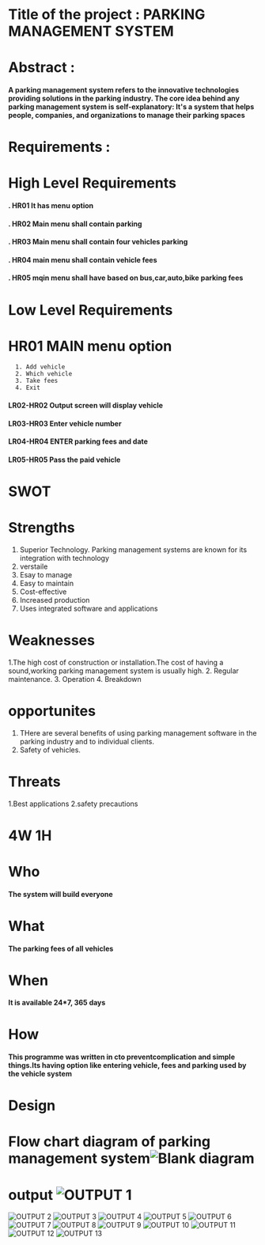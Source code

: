 # Title of the project : PARKING MANAGEMENT SYSTEM
# Abstract :
#### A parking management system refers to the innovative technologies providing solutions in the parking industry. The core idea behind any parking management system is self-explanatory: It's a system that helps people, companies, and organizations to manage their parking spaces
# Requirements :
# High Level Requirements
#### . HR01 It has menu option
#### . HR02 Main menu shall contain  parking
#### . HR03 Main menu shall contain four vehicles parking
#### . HR04 main menu shall contain vehicle fees
#### . HR05 mqin menu shall have based on  bus,car,auto,bike parking fees
# Low Level Requirements
# HR01 MAIN menu option
      1. Add vehicle
      2. Which vehicle
      3. Take fees
      4. Exit
#### LR02-HR02 Output screen will display vehicle
#### LR03-HR03 Enter vehicle number
#### LR04-HR04 ENTER parking fees and date 
#### LR05-HR05 Pass the paid vehicle
# SWOT
# Strengths
 1. Superior Technology. Parking management systems are known for its integration with technology
 2. verstaile
 3. Esay to manage
 4. Easy to maintain
 5. Cost-effective
 6. Increased production
 7. Uses integrated software and applications
# Weaknesses
 1.The high cost of construction or installation.The cost of having a sound,working parking management system is usually high.
 2. Regular maintenance.
 3. Operation
 4. Breakdown
# opportunites
 1. THere are several benefits of using parking management software in the parking industry and to individual clients.
 2. Safety of vehicles.
# Threats
 1.Best applications
 2.safety precautions
 # 4W 1H
 # Who
 #### The system will build everyone
 # What
 #### The parking fees of all vehicles
 # When
 #### It is available 24*7, 365 days
 # How
 #### This programme was written in cto preventcomplication and simple things.Its having option like entering vehicle, fees and parking used by the vehicle system
 # Design
# Flow chart diagram of parking management system![Blank diagram](https://user-images.githubusercontent.com/101541785/161255834-4214b776-ae3b-48a6-9a60-c25834ed3430.png)
# output ![OUTPUT 1](https://user-images.githubusercontent.com/101541785/161259263-82f88693-75a6-43bc-bbec-91a36c41cf44.png)
![OUTPUT 2](https://user-images.githubusercontent.com/101541785/161259288-e21dbaa9-fb5a-4b7d-b714-0d3fced47668.png)
![OUTPUT 3](https://user-images.githubusercontent.com/101541785/161259299-8b633955-6dac-48b4-8b94-7764cb2a7b49.png)
![OUTPUT 4](https://user-images.githubusercontent.com/101541785/161259310-9f84698c-4191-4131-bad7-7a7ee149ff05.png)
![OUTPUT 5](https://user-images.githubusercontent.com/101541785/161259324-cfe0f067-d0e1-4af3-b736-e13d34c9fa1c.png)
![OUTPUT 6](https://user-images.githubusercontent.com/101541785/161259344-f37e4c9a-6e5b-4282-8c2e-04464efbfff5.png)
![OUTPUT 7](https://user-images.githubusercontent.com/101541785/161259357-372ef972-51be-4bf1-8b6e-baffd6997200.png)
![OUTPUT 8](https://user-images.githubusercontent.com/101541785/161259368-5814f7d6-fdd1-4815-a9c2-0f8a18005c34.png)
![OUTPUT 9](https://user-images.githubusercontent.com/101541785/161259379-5dde4903-7aa5-459b-84b8-436cd9934ecd.png)
![OUTPUT 10](https://user-images.githubusercontent.com/101541785/161259393-65221332-56ba-43f7-87af-df5a2b341108.png)
![OUTPUT 11](https://user-images.githubusercontent.com/101541785/161259406-4a36097c-9b49-41cd-8f40-6e7584ebf1ad.png)
![OUTPUT 12](https://user-images.githubusercontent.com/101541785/161259418-faf31def-8231-4242-aa33-14ed3e30ab21.png)
![OUTPUT 13](https://user-images.githubusercontent.com/101541785/161259433-57840ffc-c9d5-4281-ab3a-371848a21b0b.png)



 
